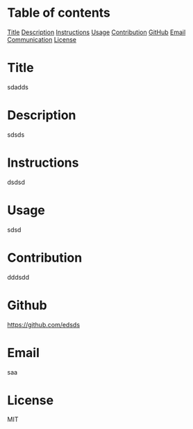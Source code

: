 # Table of contents

[Title](#title)
[Description](#description)
[Instructions](#instruction)
[Usage](#usage)
[Contribution](#contribution)
[GitHub](#github)
[Email](#email)
[Communication](#communication)
[License](#licence)
# Title
   sdadds
   
   # Description
   sdsds

   # Instructions 
   dsdsd

   # Usage
   sdsd

   # Contribution
   dddsdd

   # Github
   https://github.com/edsds

   # Email
   saa

   # License
   MIT

   
